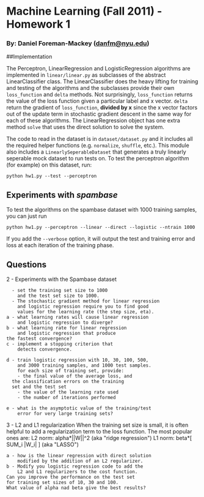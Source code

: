 # Machine Learning (Fall 2011) - Homework 1

### By: Daniel Foreman-Mackey (danfm@nyu.edu)

##Implementation

The Perceptron, LinearRegression and LogisticRegression algorithms are implemented
in `linear/linear.py` as subclasses of the abstract LinearClassifier class.  The
LinearClassifier does the heavy lifting for training and testing of the algorithms
and the subclasses provide their own `loss_function` and `delta` methods. Not
surprisingly, `loss_function` returns the value of the loss function given a 
particular label and x vector.  `delta` return the gradient of `loss_function`,
__divided by x__ since the x vector factors out of the update term in stochastic
gradient descent in the same way for each of these algorithms.  The LinearRegression
object has one extra method `solve` that uses the direct solution to solve the 
system.

The code to read in the dataset is in `dataset/dataset.py` and it includes all the
required helper functions (e.g. `normalize`, `shuffle`, etc.).  This module also
includes a `LinearlySeperableDataset` that generates a truly linearly seperable
mock dataset to run tests on.  To test the perceptron algorithm (for example) on
this dataset, run:

    python hw1.py --test --perceptron

Experiments with _spambase_
---------------------------

To test the algorithms on the spambase dataset with 1000 training samples, you 
can just run

    python hw1.py --perceptron --linear --direct --logistic --ntrain 1000

If you add the `--verbose` option, it will output the test and training error and
loss at each iteration of the training phase.

Questions
---------

2 - Experiments with the Spambase dataset

      - set the training set size to 1000 
        and the test set size to 1000.
      - The stochastic gradient method for linear regression
        and logistic regression require you to find good 
        values for the learning rate (the step size, eta).
    a - what learning rates will cause linear regression
        and logistic regression to diverge?
    b - what learning rate for linear regression 
        and logistic regression that produce
 	the fastest convergence?
    c - implement a stopping criterion that 
        detects convergence.

    d - train logistic regression with 10, 30, 100, 500, 
        and 3000 training samples, and 1000 test samples. 
        for each size of training set, provide:
        - the final value of the average loss, and 
	  the classification errors on the training 
	  set and the test set
        - the value of the learning rate used
        - the number of iterations performed

    e - what is the asymptotic value of the training/test 
        error for very large training sets?

3 - L2 and L1 regularization
    When the training set size is small, it is often helpful
    to add a regularization term to the loss function.
    The most popular ones are:
    L2 norm:   alpha*||W||^2    (aka "ridge regression")
    L1 norm:   beta*[ SUM_i |W_i| ]  (aka "LASSO")

    a - how is the linear regression with direct solution
        modified by the addition of an L2 regularizer.
    b - Modify you logistic regression code to add the
        L2 and L1 regularizers to the cost function.
	Can you improve the performance on the test set
	for training set sizes of 10, 30 and 100.
	What value of alpha nad beta give the best results?


